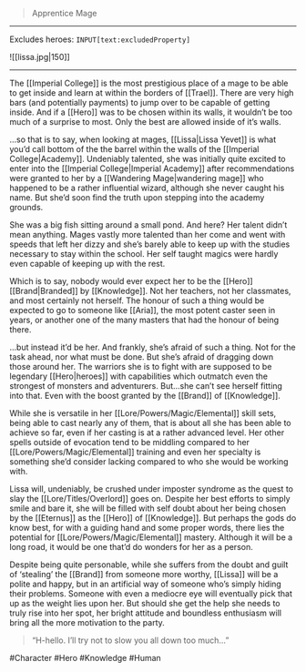 >Apprentice Mage
---

Excludes heroes: `INPUT[text:excludedProperty]`

![[lissa.jpg|150]]

---
The [[Imperial College]] is the most prestigious place of a mage to be able to get inside and learn at within the borders of [[Trael]]. There are very high bars (and potentially payments) to jump over to be capable of getting inside. And if a [[Hero]] was to be chosen within its walls, it wouldn’t be too much of a surprise to most. Only the best are allowed inside of it’s walls.

…so that is to say, when looking at mages, [[Lissa|Lissa Yevet]] is what you’d call bottom of the the barrel within the walls of the [[Imperial College|Academy]]. Undeniably talented, she was initially quite excited to enter into the [[Imperial College|Imperial Academy]] after recommendations were granted to her by a [[Wandering Mage|wandering mage]] who happened to be a rather influential wizard, although she never caught his name. But she’d soon find the truth upon stepping into the academy grounds.

She was a big fish sitting around a small pond. And here? Her talent didn’t mean anything. Mages vastly more talented than her come and went with speeds that left her dizzy and she’s barely able to keep up with the studies necessary to stay within the school. Her self taught magics were hardly even capable of keeping up with the rest.

Which is to say, nobody would ever expect her to be the [[Hero]] [[Brand|Branded]] by [[Knowledge]]. Not her teachers, not her classmates, and most certainly not herself. The honour of such a thing would be expected to go to someone like [[Aria]], the most potent caster seen in years, or another one of the many masters that had the honour of being there.

…but instead it’d be her. And frankly, she’s afraid of such a thing. Not for the task ahead, nor what must be done. But she’s afraid of dragging down those around her. The warriors she is to fight with are supposed to be legendary [[Hero|heroes]] with capabilities which outmatch even the strongest of monsters and adventurers. But…she can’t see herself fitting into that. Even with the boost granted by the [[Brand]] of [[Knowledge]].

While she is versatile in her [[Lore/Powers/Magic/Elemental]] skill sets, being able to cast nearly any of them, that is about all she has been able to achieve so far, even if her casting is at a rather advanced level. Her other spells outside of evocation tend to be middling compared to her [[Lore/Powers/Magic/Elemental]] training and even her specialty is something she’d consider lacking compared to who she would be working with.

Lissa will, undeniably, be crushed under imposter syndrome as the quest to slay the [[Lore/Titles/Overlord]] goes on. Despite her best efforts to simply smile and bare it, she will be filled with self doubt about her being chosen by the [[Eternus]] as the [[Hero]] of [[Knowledge]]. But perhaps the gods do know best, for with a guiding hand and some proper words, there lies the potential for [[Lore/Powers/Magic/Elemental]] mastery. Although it will be a long road, it would be one that’d do wonders for her as a person.

Despite being quite personable, while she suffers from the doubt and guilt of ‘stealing’ the [[Brand]] from someone more worthy, [[Lissa]] will be a polite and happy, but in an artificial way of someone who’s simply hiding their problems. Someone with even a mediocre eye will eventually pick that up as the weight lies upon her. But should she get the help she needs to truly rise into her spot, her bright attitude and boundless enthusiasm will bring all the more motivation to the party.

>“H-hello. I’ll try not to slow you all down too much…”

#Character #Hero #Knowledge #Human